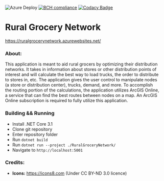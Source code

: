![Azure Deploy](https://github.com/Colin1224/rgn/workflows/Azure%20Deploy/badge.svg) [![BCH compliance](https://bettercodehub.com/edge/badge/Colin1224/rgn?branch=master)](https://bettercodehub.com/) [![Codacy Badge](https://api.codacy.com/project/badge/Grade/26d7b54ca4d045d7b6770740bc7efce3)](https://www.codacy.com/manual/colin.cope/rgn?utm_source=github.com&amp;utm_medium=referral&amp;utm_content=Colin1224/rgn&amp;utm_campaign=Badge_Grade)
# Rural Grocery Network
https://ruralgrocerynetwork.azurewebsites.net/


### About:

This application is meant to aid rural grocers by optimizing their distribution networks. It takes in 
information about stores or other distribution points of interest and will calculate the best way to 
load trucks, the order to distribute to stores in, etc. The application gives the user control to 
manipulate nodes (a store or distribution center), trucks, demand, and more. To accomplish the routing 
portion of the calculations, the application utilizes ArcGIS Online, a service that can find the best 
routes between nodes on a map. An ArcGIS Online subscription is required to fully utilize this application.

### Building && Running

* Install .NET Core 3.1
* Clone git repository
* Enter repository folder
* Run `dotnet build`
* Run `dotnet run --project ./RuralGroceryNetwork/`
* Navigate to `http://localhost:5001`

### Credits:

 * __Icons:__ https://icons8.com (Under CC BY-ND 3.0 licence)
